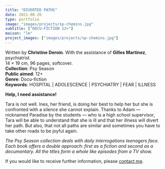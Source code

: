 ```yaml
---
title: "DIVERTED PATHS"
date: 2021-08-26
type: portfolio
image: "images/projects/sp-chemins.jpg"
subtitle: ["DOCU-FICTION 12+"]
maison: "lm"
project_images: ["images/projects/sp-chemins.jpg"]
---
```


Written by **Christine Deroin**.
With the assistance of **Gilles Martinez**, psychiatrist.   
14 × 19 cm, 96 pages, softcover.   
**Collection**: Psy Season   
**Public aimed**: 12+   
**Genre**: Docu-fiction      
**Keywords**: HOSPITAL | ADOLESCENCE | PSYCHIATRY | FEAR | ILLNESS        

 
**Help, I need assistance!**

Tara is not well.
Ines, her friend, is doing her best to help her but she is confronted with a silence she cannot explain.
Thanks to Adam — nicknamed Paradise by the students — who is a high school supervisor, Tara will be able to understand
that she is ill and that her illness will divert her path.
But also, that not all paths are similar and sometimes you have to take other roads to be joyful again. 





*The Psy Season collection deals with daily interrogations teenagers face. Each book offers a double approach: first as a fiction and second as a documentary. All the titles form a whole like episodes from a TV show.*   






If you would like to receive further information, please [contact me](mailto:melanie.guillaumin.edition@gmail.com).


